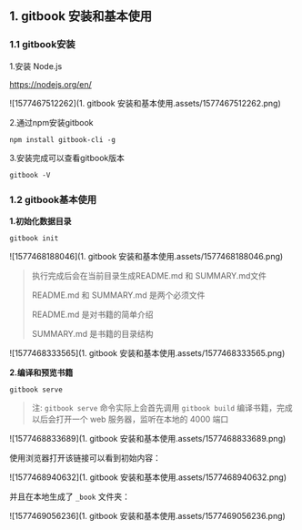 ## 1. gitbook 安装和基本使用

### 1.1 gitbook安装

1.安装 Node.js

<https://nodejs.org/en/>

![1577467512262](1. gitbook 安装和基本使用.assets/1577467512262.png)

2.通过npm安装gitbook

```shell
npm install gitbook-cli -g
```

3.安装完成可以查看gitbook版本

```shell
gitbook -V
```

### 1.2 gitbook基本使用

**1.初始化数据目录**  

```shell
gitbook init
```

![1577468188046](1. gitbook 安装和基本使用.assets/1577468188046.png)

> 执行完成后会在当前目录生成README.md 和 SUMMARY.md文件
>
> README.md 和 SUMMARY.md 是两个必须文件
>
> README.md 是对书籍的简单介绍
>
> SUMMARY.md 是书籍的目录结构

![1577468333565](1. gitbook 安装和基本使用.assets/1577468333565.png)

**2.编译和预览书籍**

```shell
gitbook serve
```

> 注: `gitbook serve` 命令实际上会首先调用 `gitbook build` 编译书籍，完成以后会打开一个 web 服务器，监听在本地的 4000 端口

![1577468833689](1. gitbook 安装和基本使用.assets/1577468833689.png)

使用浏览器打开该链接可以看到初始内容：

![1577468940632](1. gitbook 安装和基本使用.assets/1577468940632.png)

并且在本地生成了 `_book` 文件夹：

![1577469056236](1. gitbook 安装和基本使用.assets/1577469056236.png)